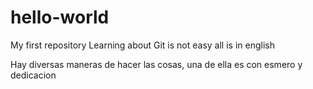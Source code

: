 # hello-world
My first repository 
Learning about Git
is not easy 
all is in english 

Hay diversas maneras de hacer las cosas, una de ella es con esmero y dedicacion
